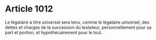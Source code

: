 # Article 1012

Le légataire à titre universel sera tenu, comme le légataire universel, des dettes et charges de la succession du testateur, personnellement pour sa part et portion, et hypothécairement pour le tout.